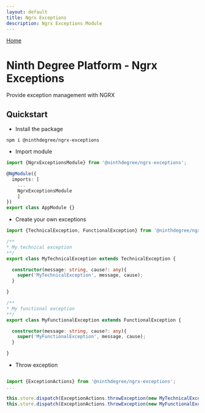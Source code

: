 ```yaml
---
layout: default
title: Ngrx Exceptions
description: Ngrx Exceptions Module
---
```


[Home](../)

# Ninth Degree Platform - Ngrx Exceptions

Provide exception management with NGRX

## Quickstart

* Install the package

`npm i @ninthdegree/ngrx-exceptions`

* Import module

```typescript
import {NgrxExceptionsModule} from '@ninthdegree/ngrx-exceptions';

@NgModule({
  imports: [
    ...
    NgrxExceptionsModule
    ]
})
export class AppModule {}

```

* Create your own exceptions

```typescript
import {TechnicalException, FunctionalException} from '@ninthdegree/ngrx-exceptions';

/**
* My technical exception
**/
export class MyTechnicalException extends TechnicalException {

  constructor(message: string, cause?: any){
    super('MyTechnicalException', message, cause);
  }

}

/**
* My functional exception
**/
export class MyFunctionalException extends FunctionalException {

  constructor(message: string, cause?: any){
    super('MyFunctionalException', message, cause);
  }

}
```

* Throw exception

```typescript

import {ExceptionActions} from '@ninthdegree/ngrx-exceptions';
...

this.store.dispatch(ExceptionActions.throwException(new MyTechnicalException('Unexpected technical exception'));
this.store.dispatch(ExceptionActions.throwException(new MyFunctionalException('Known functional exception'));

```


